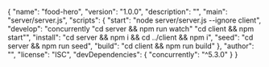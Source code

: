 {
    "name": "food-hero",
    "version": "1.0.0",
    "description": "",
    "main": "server/server.js",
    "scripts": {
      "start": "node server/server.js --ignore client",
      "develop": "concurrently \"cd server && npm run watch\" \"cd client && npm start\"",
      "install": "cd server && npm i && cd ../client && npm i",
      "seed": "cd server && npm run seed",
      "build": "cd client && npm run build"
    },
    "author": "",
    "license": "ISC",
    "devDependencies": {
      "concurrently": "^5.3.0"
    }
  }

  